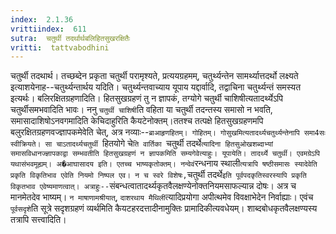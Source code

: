 ```yaml
---
index:  2.1.36
vrittiindex:  611
sutra:  चतुर्थी तदर्थार्थबलिहितसुखरक्षितैः
vritti:  tattvabodhini 
---
```


चतुर्थी तदथार्थ। तच्छब्देन प्रकृता चतुर्थी परामृश्यते, प्रत्ययग्रहमम्, चतुर्थ्यन्तेन सामर्थ्यात्तदर्थो लक्ष्यते इत्याशयेनाह--चतुर्थ्यन्तार्थय यदिति। चतुर्थ्यन्तवाच्याय यूपाय यद्दार्वादि, तद्वाचिना चतुर्थ्यन्तं समस्यत इत्यर्थः। बलिरक्षितग्रहणादिति। हितसुखग्रहणं तु न ज्ञापकं, तग्योगे चतुर्थी चाशिषीत्यतादर्थ्येऽपि चतुर्थीसमभवादिति भावः। ननु `चतुर्थी चाशिषी`ति वहिता या चतुर्थी तदन्तस्य समासो न भवति, समासादाशिषोऽनवगमादिति केचिदाहुरिति कैयटेनोक्तम्।ततश्च तत्पक्षे हितसुखग्रहणमपि बलुरक्षितग्रहणवज्ज्ञापकमेवेति चेत्, अत्र नव्याः--`ब्राआहृणहितम्। गोहितम्। गोसुखमित्यतादर्थ्यचतुर्थ्यन्तेनापि समा4सः स्वीक्रियते। सा चाऽतादर्थ्यचतुर्थी `हितयोगे चे`ति वार्तिका `चतुर्थी तदर्थे` त्यादिना हितसुओखशब्दाभ्यां समासविधानज्ज्ञापकाद्वा सम्भवतीति हितसुखग्रहणं न ज्ञापकमिति सम्यगेवेत्याहुः। यूपायेति। तादर्थ्ये चतुर्थी। एवमग्रेऽपि यथासंभवमूह्यम्। अ�आघासादय इति। एतच्च भाष्यकृतोक्तम्। नन्वेवं `रन्धनाय स्थाली` त्यत्रापि षष्ठीसमासः स्यादेवेति प्रकृति विकृतिभाव एवेति नियमो निष्पल एव। न च स्वरे विशेषः, `चतुर्थी तदर्थे`इति पूर्वपदकृतिस्वरस्यापि प्रकृति विकृतभाव एवेष्यमाणत्वात्। अत्राहुः--`संबन्धत्वातादर्थ्यकृतवैलक्षण्येनोक्तनियमसाफल्यान्न दोषः। अत्र च मानमेतदेव भाष्यम्। `न माषाणामश्रीयात्`, `दाशरथाय मैथिली`त्यादिप्रयोगा अपीत्थमेव विवक्षाभेदेन निर्वाह्याः। एवंच `पूर्वसदृशे`ति सूत्रे सदृशग्रहणं व्यर्थमिति कैयटहरदत्तादीनामुक्तिः प्रामादिकीत्यवधेयम्। शाब्दबोधकृतवैलक्षण्यस्य तत्रापि सत्त्वादिति।

